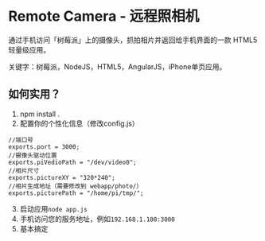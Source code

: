 # Remote Camera - 远程照相机

通过手机访问「树莓派」上的摄像头，抓拍相片并返回给手机界面的一款 HTML5 轻量级应用。

关键字：树莓派，NodeJS，HTML5，AngularJS，iPhone单页应用。

## 如何实用？

1. npm install .
2. 配置你的个性化信息（修改config.js）
```
//端口号
exports.port = 3000;
//摄像头驱动位置
exports.piVedioPath = "/dev/video0";
//相片尺寸
exports.pictureXY = "320*240";
//相片生成地址（需要修改到 webapp/photo/）
exports.picturePath = "/home/pi/tmp/";
```
3. 启动应用```node app.js```
4. 手机访问您的服务地址，例如```192.168.1.100:3000```
5. 基本搞定
